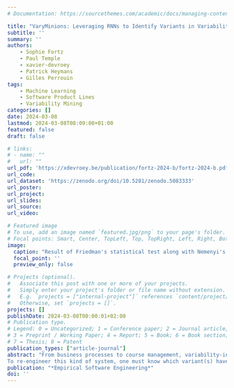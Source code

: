 ```yaml
---
# Documentation: https://sourcethemes.com/academic/docs/managing-content/

title: "VaryMinions: Leveraging RNNs to Identify Variants in Variability-intensive Systems' Logs"
subtitle: ''
summary: ''
authors:
    - Sophie Fortz
    - Paul Temple
    - xavier-devroey
    - Patrick Heymans
    - Gilles Perrouin
tags:
    - Machine Learning
    - Software Product Lines
    - Variability Mining
categories: []
date: 2024-03-08
lastmod: 2024-03-08T08:09:00+01:00
featured: false
draft: false

# links:
# - name: ""
#   url: ""
url_pdf: 'https://xdevroey.be/publication/fortz-2024-b/fortz-2024-b.pdf'
url_code:
url_dataset: 'https://zenodo.org/doi/10.5281/zenodo.5083333'
url_poster:
url_project:
url_slides:
url_source:
url_video:

# Featured image
# To use, add an image named `featured.jpg/png` to your page's folder.
# Focal points: Smart, Center, TopLeft, Top, TopRight, Left, Right, BottomLeft, Bottom, BottomRight.
image:
  caption: "Result of Friedman's statistical test along with Nemenyi's post-hoc analysis over all datasets and parameterisations."
  focal_point: ''
  preview_only: false

# Projects (optional).
#   Associate this post with one or more of your projects.
#   Simply enter your project's folder or file name without extension.
#   E.g. `projects = ["internal-project"]` references `content/project/deep-learning/index.md`.
#   Otherwise, set `projects = []`.
projects: []
publishDate: 2024-03-08T00:00:01+02:00
# Publication type.
# Legend: 0 = Uncategorized; 1 = Conference paper; 2 = Journal article;
# 3 = Preprint / Working Paper; 4 = Report; 5 = Book; 6 = Book section;
# 7 = Thesis; 8 = Patent
publication_types: ["article-journal"]
abstract: "From business processes to course management, variability-intensive software systems (VIS) are now ubiquitous. One can configure these systems' behaviour by activating options, e.g., to derive variants handling building permits across municipalities or implementing different functionalities (quizzes, forums) for a given course. These customisation facilities allow VIS to support distinct relevant customer requirements while taking advantage of reuse for common parts. Customisation thus allows realising both scope and scale economies. Behavioural differences amongst variants manifest themselves in event logs. 
To re-engineer this kind of system, one must know which variant(s) have produced which behaviour. Since variant information is barely present in logs, this paper supports this task by employing machine learning techniques to classify behaviours (event sequences) among variants. Specifically, we train Long Short Term Memory (LSTMs) and Gated Recurrent Units (GRUs) recurrent neural networks to relate event sequences with the variants they belong to on six different datasets issued from the configurable process and VIS domains. After having evaluated 20 different architectures of LSTM/GRU, our results demonstrate that it is possible to effectively learn the trace-to-variant mapping with high accuracy (at least 80% and up to 99%) and at scale, i.e., identifying 50 variants using 5000+ traces for each variant."
publication: "*Empirical Software Engineering*"
doi: ''
---
```

